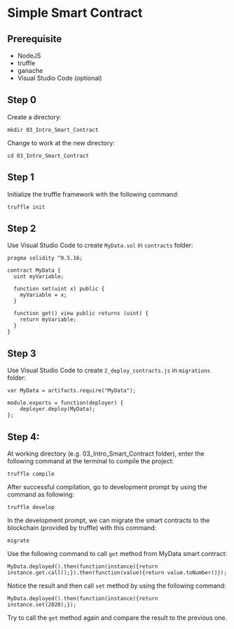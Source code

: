 # Simple Smart Contract

## Prerequisite
- NodeJS
- truffle
- ganache
- Visual Studio Code (optional)

## Step 0
Create a directory:

```mkdir 03_Intro_Smart_Contract```

Change to work at the new directory:

```cd 03_Intro_Smart_Contract```

## Step 1
Initialize the truffle framework with the following command:

```truffle init```

## Step 2
Use Visual Studio Code to create ```MyData.sol``` in ```contracts``` folder:

```
pragma solidity ^0.5.16;

contract MyData {
  uint myVariable;

  function set(uint x) public {
    myVariable = x;
  }

  function get() view public returns (uint) {
    return myVariable;
  }
}
```

## Step 3
Use Visual Studio Code to create ```2_deploy_contracts.js``` in ```migrations``` folder:

```
var MyData = artifacts.require("MyData");

module.exports = function(deployer) {
    deployer.deploy(MyData);
};
```

## Step 4: 
At working directory (e.g. 03_Intro_Smart_Contract folder), enter the following command at the terminal to compile the project:
```
truffle compile
```

After successful compilation, go to development prompt by using the command as following:
```
truffle develop
```

In the development prompt, we can migrate the smart contracts to the blockchain (provided by truffle) with this command:
```
migrate
```

Use the following command to call ```get``` method from MyData smart contract:
```
MyData.deployed().then(function(instance){return instance.get.call();}).then(function(value){return value.toNumber()});
```

Notice the result and then call ```set``` method by using the following command:
```
MyData.deployed().then(function(instance){return instance.set(2020);});
```

Try to call the ```get``` method again and compare the result to the previous one.